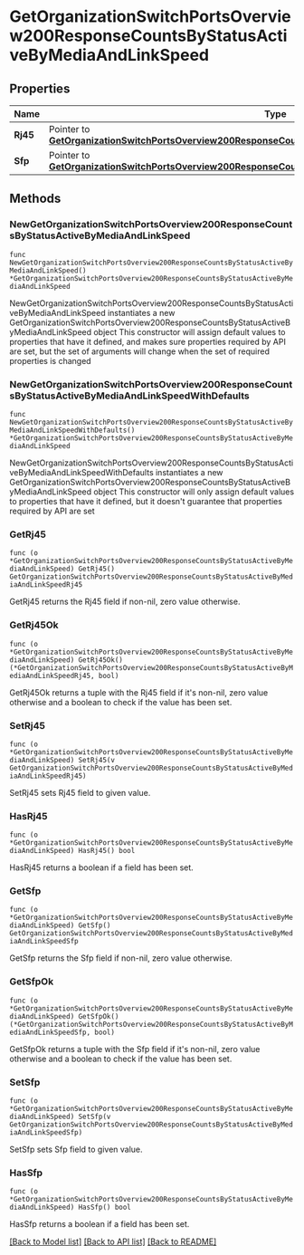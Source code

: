 # GetOrganizationSwitchPortsOverview200ResponseCountsByStatusActiveByMediaAndLinkSpeed

## Properties

Name | Type | Description | Notes
------------ | ------------- | ------------- | -------------
**Rj45** | Pointer to [**GetOrganizationSwitchPortsOverview200ResponseCountsByStatusActiveByMediaAndLinkSpeedRj45**](GetOrganizationSwitchPortsOverview200ResponseCountsByStatusActiveByMediaAndLinkSpeedRj45.md) |  | [optional] 
**Sfp** | Pointer to [**GetOrganizationSwitchPortsOverview200ResponseCountsByStatusActiveByMediaAndLinkSpeedSfp**](GetOrganizationSwitchPortsOverview200ResponseCountsByStatusActiveByMediaAndLinkSpeedSfp.md) |  | [optional] 

## Methods

### NewGetOrganizationSwitchPortsOverview200ResponseCountsByStatusActiveByMediaAndLinkSpeed

`func NewGetOrganizationSwitchPortsOverview200ResponseCountsByStatusActiveByMediaAndLinkSpeed() *GetOrganizationSwitchPortsOverview200ResponseCountsByStatusActiveByMediaAndLinkSpeed`

NewGetOrganizationSwitchPortsOverview200ResponseCountsByStatusActiveByMediaAndLinkSpeed instantiates a new GetOrganizationSwitchPortsOverview200ResponseCountsByStatusActiveByMediaAndLinkSpeed object
This constructor will assign default values to properties that have it defined,
and makes sure properties required by API are set, but the set of arguments
will change when the set of required properties is changed

### NewGetOrganizationSwitchPortsOverview200ResponseCountsByStatusActiveByMediaAndLinkSpeedWithDefaults

`func NewGetOrganizationSwitchPortsOverview200ResponseCountsByStatusActiveByMediaAndLinkSpeedWithDefaults() *GetOrganizationSwitchPortsOverview200ResponseCountsByStatusActiveByMediaAndLinkSpeed`

NewGetOrganizationSwitchPortsOverview200ResponseCountsByStatusActiveByMediaAndLinkSpeedWithDefaults instantiates a new GetOrganizationSwitchPortsOverview200ResponseCountsByStatusActiveByMediaAndLinkSpeed object
This constructor will only assign default values to properties that have it defined,
but it doesn't guarantee that properties required by API are set

### GetRj45

`func (o *GetOrganizationSwitchPortsOverview200ResponseCountsByStatusActiveByMediaAndLinkSpeed) GetRj45() GetOrganizationSwitchPortsOverview200ResponseCountsByStatusActiveByMediaAndLinkSpeedRj45`

GetRj45 returns the Rj45 field if non-nil, zero value otherwise.

### GetRj45Ok

`func (o *GetOrganizationSwitchPortsOverview200ResponseCountsByStatusActiveByMediaAndLinkSpeed) GetRj45Ok() (*GetOrganizationSwitchPortsOverview200ResponseCountsByStatusActiveByMediaAndLinkSpeedRj45, bool)`

GetRj45Ok returns a tuple with the Rj45 field if it's non-nil, zero value otherwise
and a boolean to check if the value has been set.

### SetRj45

`func (o *GetOrganizationSwitchPortsOverview200ResponseCountsByStatusActiveByMediaAndLinkSpeed) SetRj45(v GetOrganizationSwitchPortsOverview200ResponseCountsByStatusActiveByMediaAndLinkSpeedRj45)`

SetRj45 sets Rj45 field to given value.

### HasRj45

`func (o *GetOrganizationSwitchPortsOverview200ResponseCountsByStatusActiveByMediaAndLinkSpeed) HasRj45() bool`

HasRj45 returns a boolean if a field has been set.

### GetSfp

`func (o *GetOrganizationSwitchPortsOverview200ResponseCountsByStatusActiveByMediaAndLinkSpeed) GetSfp() GetOrganizationSwitchPortsOverview200ResponseCountsByStatusActiveByMediaAndLinkSpeedSfp`

GetSfp returns the Sfp field if non-nil, zero value otherwise.

### GetSfpOk

`func (o *GetOrganizationSwitchPortsOverview200ResponseCountsByStatusActiveByMediaAndLinkSpeed) GetSfpOk() (*GetOrganizationSwitchPortsOverview200ResponseCountsByStatusActiveByMediaAndLinkSpeedSfp, bool)`

GetSfpOk returns a tuple with the Sfp field if it's non-nil, zero value otherwise
and a boolean to check if the value has been set.

### SetSfp

`func (o *GetOrganizationSwitchPortsOverview200ResponseCountsByStatusActiveByMediaAndLinkSpeed) SetSfp(v GetOrganizationSwitchPortsOverview200ResponseCountsByStatusActiveByMediaAndLinkSpeedSfp)`

SetSfp sets Sfp field to given value.

### HasSfp

`func (o *GetOrganizationSwitchPortsOverview200ResponseCountsByStatusActiveByMediaAndLinkSpeed) HasSfp() bool`

HasSfp returns a boolean if a field has been set.


[[Back to Model list]](../README.md#documentation-for-models) [[Back to API list]](../README.md#documentation-for-api-endpoints) [[Back to README]](../README.md)


